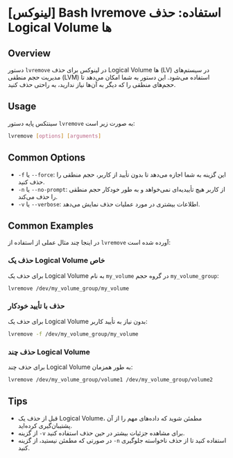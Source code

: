 # [لینوکس] Bash lvremove استفاده: حذف Logical Volume ها

## Overview
دستور `lvremove` در لینوکس برای حذف Logical Volume ها (LV) در سیستم‌های مدیریت حجم منطقی (LVM) استفاده می‌شود. این دستور به شما امکان می‌دهد تا حجم‌های منطقی را که دیگر به آن‌ها نیاز ندارید، به راحتی حذف کنید.

## Usage
سینتکس پایه دستور `lvremove` به صورت زیر است:

```bash
lvremove [options] [arguments]
```

## Common Options
- `-f` یا `--force`: این گزینه به شما اجازه می‌دهد تا بدون تأیید از کاربر، حجم منطقی را حذف کنید.
- `-n` یا `--no-prompt`: از کاربر هیچ تأییدیه‌ای نمی‌خواهد و به طور خودکار حجم منطقی را حذف می‌کند.
- `-v` یا `--verbose`: اطلاعات بیشتری در مورد عملیات حذف نمایش می‌دهد.

## Common Examples
در اینجا چند مثال عملی از استفاده از `lvremove` آورده شده است:

### حذف یک Logical Volume خاص
برای حذف یک Logical Volume به نام `my_volume` در گروه حجم `my_volume_group`:

```bash
lvremove /dev/my_volume_group/my_volume
```

### حذف با تأیید خودکار
برای حذف یک Logical Volume بدون نیاز به تأیید کاربر:

```bash
lvremove -f /dev/my_volume_group/my_volume
```

### حذف چند Logical Volume
برای حذف چند Logical Volume به طور همزمان:

```bash
lvremove /dev/my_volume_group/volume1 /dev/my_volume_group/volume2
```

## Tips
- قبل از حذف یک Logical Volume، مطمئن شوید که داده‌های مهم را از آن پشتیبان‌گیری کرده‌اید.
- از گزینه `-v` برای مشاهده جزئیات بیشتر در حین حذف استفاده کنید.
- در صورتی که مطمئن نیستید، از گزینه `-n` استفاده کنید تا از حذف ناخواسته جلوگیری کنید.